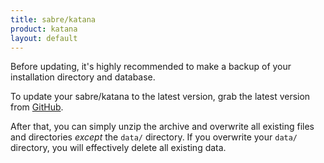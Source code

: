 ```yaml
---
title: sabre/katana
product: katana
layout: default
---
```


Before updating, it's highly recommended to make a backup of your installation
directory and database.

To update your sabre/katana to the latest version, grab the latest version
from [GitHub][1].

After that, you can simply unzip the archive and overwrite all existing files
and directories *except* the `data/` directory. If you overwrite your `data/`
directory, you will effectively delete all existing data.

[1]: https://github.com/sabre-io/katana/releases/
